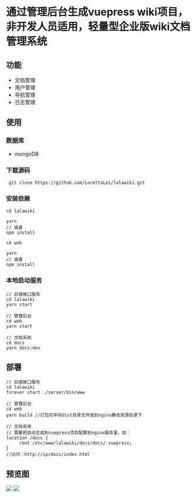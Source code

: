 # 通过管理后台生成vuepress wiki项目，非开发人员适用，轻量型企业版wiki文档管理系统
## 功能
- 文档管理
- 用户管理
- 导航管理
- 日志管理
## 使用
### 数据库
- mongoDB
### 下载源码
```
 git clone https://github.com/LorettaLei/lalawiki.git
```
### 安装依赖
```
cd lalawiki

yarn
// 或者
npm install

cd web

yarn
// 或者
npm install
```
### 本地启动服务
```
// 后端接口服务
cd lalawiki
yarn start 

// 管理后台
cd web
yarn start

// 文档系统
cd docs
yarn docs:dev
```
## 部署
```
// 后端接口服务
cd lalawiki
forever start ./server/bin/www

// 管理后台
cd web
yarn build //打包完毕将dist目录文件放到nginx静态资源目录下

// 文档系统
// 需要把自动生成到vuepress项目配置到nginx服务里。如：
location /docs {
     root /etc/www/lalawiki/docs/docs/.vuepress;
}
//访问：http://ip/docs/index.html
```
## 预览图
![](https://cfile.snailsleep.net/FtY53Hu0L3Nep4ZXZLSmbhhy-sPJ)
![](https://cfile.snailsleep.net/Fgw3IuXTOHL_fx-unqes91RvTJbH)